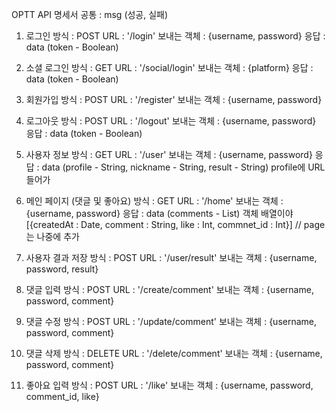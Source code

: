 OPTT API 명세서
공통 : msg (성공, 실패)

1. 로그인
   방식 : POST
   URL : '/login'
   보내는 객체 : {username, password}
   응답 : data (token - Boolean)

1. 소셜 로그인
   방식 : GET
   URL : '/social/login'
   보내는 객체 : {platform}
   응답 : data (token - Boolean)

1. 회원가입
   방식 : POST
   URL : '/register'
   보내는 객체 : {username, password}

1. 로그아웃
   방식 : POST
   URL : '/logout'
   보내는 객체 : {username, password}
   응답 : data (token - Boolean)

1. 사용자 정보
   방식 : GET
   URL : '/user'
   보내는 객체 : {username, password}
   응답 : data (profile - String, nickname - String, result - String)
   profile에 URL 들어가

1. 메인 페이지 (댓글 및 좋아요)
   방식 : GET
   URL : '/home'
   보내는 객체 : {username, password}
   응답 : data (comments - List)
   객체 배열이야 [{createdAt : Date, comment : String, like : Int, commnet_id : Int}]
   // page는 나중에 추가

1. 사용자 결과 저장
   방식 : POST
   URL : '/user/result'
   보내는 객체 : {username, password, result}

1. 댓글 입력
   방식 : POST
   URL : '/create/comment'
   보내는 객체 : {username, password, comment}
   <!-- 응답 : data () -->

1. 댓글 수정
   방식 : POST
   URL : '/update/comment'
   보내는 객체 : {username, password, comment}
   <!-- 응답 : data (token - Boolean) -->

1. 댓글 삭제
   방식 : DELETE
   URL : '/delete/comment'
   보내는 객체 : {username, password, comment}
   <!-- 응답 : data (token - Boolean) -->

1. 좋아요 입력
   방식 : POST
   URL : '/like'
   보내는 객체 : {username, password, comment_id, like}
   <!-- 응답 : data (token - Boolean) -->
